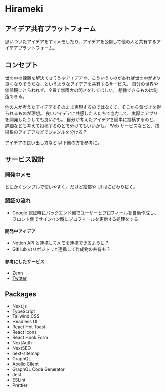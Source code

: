 # Hirameki

## アイデア共有プラットフォーム

思いついたアイデアをすぐメモしたり、アイデアを公開して他の人と共有するアイデアプラットフォーム。

## コンセプト

世の中の課題を解決できそうなアイデアや、こういうものがあれば世の中がより良くなりそうだな、というようなアイデアを共有するサービス。 自分の世界や価値観にとらわれず、全員で無限大の閃きをしてほしい。 想像できるものは創造できる。

他の人が考えたアイデアをそのまま実現するのではなくて、そこから気づきを得られるものが理想。 良いアイデアに共感した人たちで協力して、実際にアプリを開発したりしても良いかも。 自分が考えたアイデアを簡単に投稿するのと、詳細なども考えて投稿するのとで分けてもいいかも。 Web サービスなどと、技術系のアイデアなどでジャンルを分ける？

アイデアの良い出し方など
以下他の方を参考に。

## サービス設計

### 開発中メモ

とにかくシンプルで使いやすく。だけど細部や UI はこだわり抜く。

### 認証の流れ

- Google 認証時にバックエンド側でユーザーとプロフィールを自動作成し、フロント側でサインイン時にプロフィールを更新する処理をする

#### 開発中アイデア

- Notion API と連携してメモを連携できるように？
- GitHub のリポジトリと連携して作成物の共有も？

#### 参考にしたサービス

- [Zenn](https://zenn.dev)
- [Twitter](https://twitter.com)

## Packages

- Next.js
- TypeScript
- Tailwind CSS
- Headless UI
- React Hot Toast
- React Icons
- React Hook Form
- NextAuth
- NextSEO
- next-sitemap
- GraphQL
- Apollo Client
- GraphQL Code Generator
- Jest
- ESLint
- Prettier
